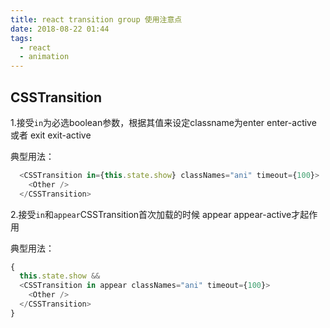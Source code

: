 ```yaml
---
title: react transition group 使用注意点
date: 2018-08-22 01:44
tags:
  - react
  - animation
---
```


## CSSTransition

1.接受`in`为必选boolean参数，根据其值来设定classname为enter enter-active 或者 exit exit-active

典型用法：

```javascript
  <CSSTransition in={this.state.show} classNames="ani" timeout={100}>
    <Other />
  </CSSTransition>
```

2.接受`in`和`appear`CSSTransition首次加载的时候  appear appear-active才起作用

典型用法：

```javascript
{ 
  this.state.show && 
  <CSSTransition in appear classNames="ani" timeout={100}>
    <Other />
  </CSSTransition>
}
```